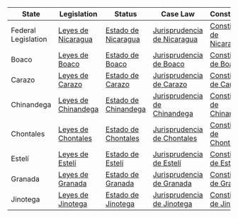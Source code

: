 | State                 | Legislation                                                                                     | Status                                                                                          | Case Law                                                                                       | Constitution                                                                                  |
|-----------------------|-------------------------------------------------------------------------------------------------|-------------------------------------------------------------------------------------------------|-------------------------------------------------------------------------------------------------|-----------------------------------------------------------------------------------------------|
| Federal Legislation   | [Leyes de Nicaragua](http://www.asamblea.gob.ni/legislacion-2/)                                | [Estado de Nicaragua](http://www.presidencia.gob.ni/)                                          | [Jurisprudencia de Nicaragua](http://www.csn.gob.ni/apa/web/legislacion-y-jurisprudencia/)      | [Constitución de Nicaragua](http://www.asamblea.gob.ni/constitucion-politica/)                 |
| Boaco                 | [Leyes de Boaco](http://www.alcaldiaboaco.gob.ni/transparencia/leyes_municipales_de_boaco.php) | [Estado de Boaco](http://www.alcaldiaboaco.gob.ni/transparencia/leyes_municipales_de_boaco.php) | [Jurisprudencia de Boaco](http://www.csn.gob.ni/apa/web/legislacion-y-jurisprudencia/)          | [Constitución de Boaco](http://www.asamblea.gob.ni/constitucion-politica/)                     |
| Carazo                | [Leyes de Carazo](http://www.alcaldiacarazo.gob.ni/informacion_municipal/leyes_municipales.php) | [Estado de Carazo](http://www.alcaldiacarazo.gob.ni/index.php?option=com_content&view=featured) | [Jurisprudencia de Carazo](http://www.csn.gob.ni/apa/web/legislacion-y-jurisprudencia/)        | [Constitución de Carazo](http://www.asamblea.gob.ni/constitucion-politica/)                   |
| Chinandega            | [Leyes de Chinandega](http://www.chinandega.gob.ni/leyes/)                                     | [Estado de Chinandega](http://www.chinandega.gob.ni/institucion/)                              | [Jurisprudencia de Chinandega](http://www.csn.gob.ni/apa/web/legislacion-y-jurisprudencia/)    | [Constitución de Chinandega](http://www.asamblea.gob.ni/constitucion-politica/)               |
| Chontales             | [Leyes de Chontales](http://www.chontales.gob.ni/transparencia/leyes-municipales.html)         | [Estado de Chontales](http://www.chontales.gob.ni/transparencia/leyes-municipales.html)       | [Jurisprudencia de Chontales](http://www.csn.gob.ni/apa/web/legislacion-y-jurisprudencia/)      | [Constitución de Chontales](http://www.asamblea.gob.ni/constitucion-politica/)                 |
| Estelí               | [Leyes de Estelí](http://www.esteli.gob.ni/transparencia/leyes_municipales.php)               | [Estado de Estelí](http://www.esteli.gob.ni/transparencia/leyes_municipales.php)             | [Jurisprudencia de Estelí](http://www.csn.gob.ni/apa/web/legislacion-y-jurisprudencia/)        | [Constitución de Estelí](http://www.asamblea.gob.ni/constitucion-politica/)                   |
| Granada              | [Leyes de Granada](http://www.granada.gob.ni/transparencia/leyes-municipales.php)             | [Estado de Granada](http://www.granada.gob.ni/transparencia/leyes-municipales.php)           | [Jurisprudencia de Granada](http://www.csn.gob.ni/apa/web/legislacion-y-jurisprudencia/)        | [Constitución de Granada](http://www.asamblea.gob.ni/constitucion-politica/)                  |
| Jinotega             | [Leyes de Jinotega](http://www.jinotega.gob.ni/leyes_municipales.php)                         | [Estado de Jinotega](http://www.jinotega.gob.ni/leyes_municipales.php)                       | [Jurisprudencia de Jinotega](http://www.csn.gob.ni/apa/web/legislacion-y-jurisprudencia/)      | [Constitución de Jinotega](http://www.asamblea.gob.ni/constitucion-politica/)                 |